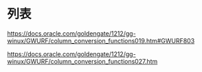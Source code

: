 # 列表

<https://docs.oracle.com/goldengate/1212/gg-winux/GWURF/column_conversion_functions019.htm#GWURF803>

<https://docs.oracle.com/goldengate/1212/gg-winux/GWURF/column_conversion_functions027.htm>
